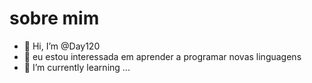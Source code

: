 
# sobre mim
- 👋 Hi, I’m @Day120
- 👀 eu estou interessada em aprender a programar novas linguagens
- 🌱 I’m currently learning ...

<!---
Day120/Day120 is a ✨ special ✨ repository because its `README.md` (this file) appears on your GitHub profile.
You can click the Preview link to take a look at your changes.
--->
